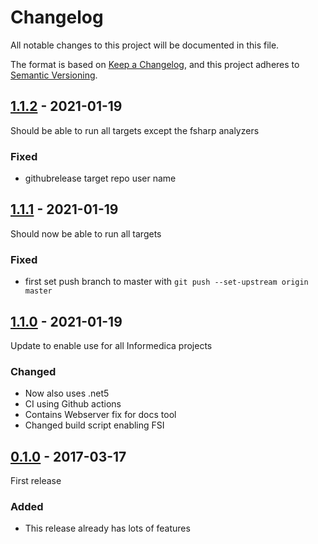 # Changelog

All notable changes to this project will be documented in this file.

The format is based on [Keep a Changelog](https://keepachangelog.com/en/1.0.0/),
and this project adheres to [Semantic Versioning](https://semver.org/spec/v2.0.0.html).

## [1.1.2] - 2021-01-19

Should be able to run all targets except the fsharp analyzers

### Fixed
- githubrelease target repo user name

## [1.1.1] - 2021-01-19

Should now be able to run all targets

### Fixed
- first set push branch to master with `git push --set-upstream origin master`

## [1.1.0] - 2021-01-19

Update to enable use for all Informedica projects

### Changed
- Now also uses .net5
- CI using Github actions
- Contains Webserver fix for docs tool
- Changed build script enabling FSI

## [0.1.0] - 2017-03-17

First release

### Added
- This release already has lots of features

[Unreleased]: https://github.com/informedica/Informedica.Build.Template/compare/v1.1.2...HEAD
[1.1.2]: https://github.com/informedica/Informedica.Build.Template/compare/v1.1.1...v1.1.2
[1.1.1]: https://github.com/informedica/Informedica.Build.Template/compare/v1.1.0...v1.1.1
[1.1.0]: https://github.com/informedica/Informedica.Build.Template/compare/v0.1.0...v1.1.0
[0.1.0]: https://github.com/informedica/Informedica.Build.Template.git/releases/tag/v0.1.0
